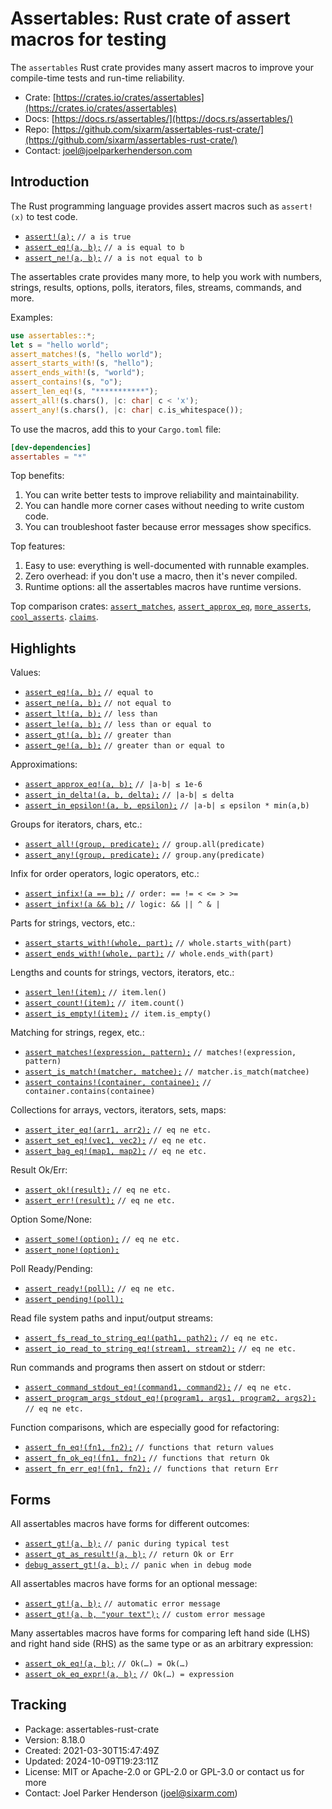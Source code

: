 # Assertables: Rust crate of assert macros for testing

The `assertables` Rust crate provides many assert macros to improve your
compile-time tests and run-time reliability.

* Crate: [https://crates.io/crates/assertables](https://crates.io/crates/assertables)
* Docs: [https://docs.rs/assertables/](https://docs.rs/assertables/)
* Repo: [https://github.com/sixarm/assertables-rust-crate/](https://github.com/sixarm/assertables-rust-crate/)
* Contact: [joel@joelparkerhenderson.com](mailto:joel@joelparkerhenderson.com)


## Introduction

The Rust programming language provides assert macros such as `assert!(x)` to test code.

* [`assert!(a);`](https://doc.rust-lang.org/std/macro.assert.html) `// a is true`
* [`assert_eq!(a, b);`](https://doc.rust-lang.org/std/macro.assert_eq.html) `// a is equal to b`
* [`assert_ne!(a, b);`](https://doc.rust-lang.org/std/macro.assert_ne.html) `// a is not equal to b`

The assertables crate provides many more, to help you work with numbers,
strings, results, options, polls, iterators, files, streams, commands, and more. 

Examples:

```rust
use assertables::*;
let s = "hello world";
assert_matches!(s, "hello world");
assert_starts_with!(s, "hello");
assert_ends_with!(s, "world");
assert_contains!(s, "o");
assert_len_eq!(s, "***********");
assert_all!(s.chars(), |c: char| c < 'x');
assert_any!(s.chars(), |c: char| c.is_whitespace());
```

To use the macros, add this to your `Cargo.toml` file:

```toml
[dev-dependencies]
assertables = "*"
```

Top benefits:

1. You can write better tests to improve reliability and maintainability.
2. You can handle more corner cases without needing to write custom code.
3. You can troubleshoot faster because error messages show specifics.

Top features:

1. Easy to use: everything is well-documented with runnable examples.
2. Zero overhead: if you don't use a macro, then it's never compiled.
3. Runtime options: all the assertables macros have runtime versions.

Top comparison crates: 
    [`assert_matches`](https://crates.io/crates/assert_matches),
    [`assert_approx_eq`](https://crates.io/crates/assert_approx_eq),
    [`more_asserts`](https://crates.io/crates/more_asserts),
    [`cool_asserts`](https://crates.io/crates/cool_asserts).
    [`claims`](https://crates.io/crates/claims).

## Highlights

Values:

* [`assert_eq!(a, b);`](https://docs.rs/assertables/8.18.0/assertables/assert_eq) `// equal to`
* [`assert_ne!(a, b);`](https://docs.rs/assertables/8.18.0/assertables/assert_ne) `// not equal to`
* [`assert_lt!(a, b);`](https://docs.rs/assertables/8.18.0/assertables/assert_lt) `// less than`
* [`assert_le!(a, b);`](https://docs.rs/assertables/8.18.0/assertables/assert_le) `// less than or equal to`
* [`assert_gt!(a, b);`](https://docs.rs/assertables/8.18.0/assertables/assert_gt) `// greater than`
* [`assert_ge!(a, b);`](https://docs.rs/assertables/8.18.0/assertables/assert_ge) `// greater than or equal to`

Approximations:

* [`assert_approx_eq!(a, b);`](https://docs.rs/assertables/8.18.0/assertables/assert_approx) `// |a-b| ≤ 1e-6`
* [`assert_in_delta!(a, b, delta);`](https://docs.rs/assertables/8.18.0/assertables/assert_in_delta) `// |a-b| ≤ delta`
* [`assert_in_epsilon!(a, b, epsilon);`](https://docs.rs/assertables/8.18.0/assertables/assert_in_epsilon) `// |a-b| ≤ epsilon * min(a,b)`

Groups for iterators, chars, etc.:

* [`assert_all!(group, predicate);`](https://docs.rs/assertables/8.18.0/assertables/assert_all) `// group.all(predicate)`
* [`assert_any!(group, predicate);`](https://docs.rs/assertables/8.18.0/assertables/assert_any) `// group.any(predicate)`

Infix for order operators, logic operators, etc.:

* [`assert_infix!(a == b);`](https://docs.rs/assertables/8.18.0/assertables/assert_infix) `// order: == != < <= > >=`
* [`assert_infix!(a && b);`](https://docs.rs/assertables/8.18.0/assertables/assert_infix) `// logic: && || ^ & |`

Parts for strings, vectors, etc.:

* [`assert_starts_with!(whole, part);`](https://docs.rs/assertables/8.18.0/assertables/assert_starts_with) `// whole.starts_with(part)`
* [`assert_ends_with!(whole, part);`](https://docs.rs/assertables/8.18.0/assertables/assert_ends_with) `// whole.ends_with(part)`

Lengths and counts for strings, vectors, iterators, etc.:

* [`assert_len!(item);`](https://docs.rs/assertables/8.18.0/assertables/assert_len) `// item.len()`
* [`assert_count!(item);`](https://docs.rs/assertables/8.18.0/assertables/assert_count) `// item.count()`
* [`assert_is_empty!(item);`](https://docs.rs/assertables/8.18.0/assertables/assert_is_empty) `// item.is_empty()`

Matching for strings, regex, etc.:

* [`assert_matches!(expression, pattern);`](module@crate::assert_matches) `// matches!(expression, pattern)`
* [`assert_is_match!(matcher, matchee);`](https://docs.rs/assertables/8.18.0/assertables/assert_is_match) `// matcher.is_match(matchee)`
* [`assert_contains!(container, containee);`](https://docs.rs/assertables/8.18.0/assertables/assert_contains) `// container.contains(containee)`

Collections for arrays, vectors, iterators, sets, maps:

* [`assert_iter_eq!(arr1, arr2);`](https://docs.rs/assertables/8.18.0/assertables/assert_iter) `// eq ne etc.`
* [`assert_set_eq!(vec1, vec2);`](https://docs.rs/assertables/8.18.0/assertables/assert_set) `// eq ne etc.`
* [`assert_bag_eq!(map1, map2);`](https://docs.rs/assertables/8.18.0/assertables/assert_bag) `// eq ne etc.`

Result Ok/Err:

* [`assert_ok!(result);`](https://docs.rs/assertables/8.18.0/assertables/assert_ok) `// eq ne etc.`
* [`assert_err!(result);`](https://docs.rs/assertables/8.18.0/assertables/assert_err) `// eq ne etc.`
  
Option Some/None:

* [`assert_some!(option);`](https://docs.rs/assertables/8.18.0/assertables/assert_some) `// eq ne etc.`
* [`assert_none!(option);`](https://docs.rs/assertables/8.18.0/assertables/assert_none)

Poll Ready/Pending:

* [`assert_ready!(poll);`](https://docs.rs/assertables/8.18.0/assertables/assert_ready) `// eq ne etc.`
* [`assert_pending!(poll);`](https://docs.rs/assertables/8.18.0/assertables/assert_pending)

Read file system paths and input/output streams:

* [`assert_fs_read_to_string_eq!(path1, path2);`](https://docs.rs/assertables/8.18.0/assertables/assert_fs_read_to_string) `// eq ne etc.`
* [`assert_io_read_to_string_eq!(stream1, stream2);`](https://docs.rs/assertables/8.18.0/assertables/assert_io_read_to_string) `// eq ne etc.`

Run commands and programs then assert on stdout or stderr:

* [`assert_command_stdout_eq!(command1, command2);`](https://docs.rs/assertables/8.18.0/assertables/assert_command) `// eq ne etc.`
* [`assert_program_args_stdout_eq!(program1, args1, program2, args2);`](https://docs.rs/assertables/8.18.0/assertables/assert_program_args) `// eq ne etc.`

Function comparisons, which are especially good for refactoring:

* [`assert_fn_eq!(fn1, fn2);`](https://docs.rs/assertables/8.18.0/assertables/assert_fn) `// functions that return values`
* [`assert_fn_ok_eq!(fn1, fn2);`](https://docs.rs/assertables/8.18.0/assertables/assert_fn_ok) `// functions that return Ok`
* [`assert_fn_err_eq!(fn1, fn2);`](https://docs.rs/assertables/8.18.0/assertables/assert_fn_err) `// functions that return Err`


## Forms

All assertables macros have forms for different outcomes:

* [`assert_gt!(a, b);`](https://docs.rs/assertables/8.18.0/assertables/macro.assert_gt.html) `// panic during typical test`
* [`assert_gt_as_result!(a, b);`](https://docs.rs/assertables/8.18.0/assertables/macro.assert_gt_as_result.html) `// return Ok or Err`
* [`debug_assert_gt!(a, b);`](https://docs.rs/assertables/8.18.0/assertables/macro.debug_assert_gt.html) `// panic when in debug mode`

All assertables macros have forms for an optional message:

* [`assert_gt!(a, b);`](https://docs.rs/assertables/8.18.0/assertables/macro.assert_gt.html) `// automatic error message`
* [`assert_gt!(a, b, "your text");`](https://docs.rs/assertables/8.18.0/assertables/macro.assert_gt.html) `// custom error message`

Many assertables macros have forms for comparing left hand side (LHS) and right hand side (RHS) as the same type or as an arbitrary expression:

* [`assert_ok_eq!(a, b);`](https://docs.rs/assertables/8.18.0/assertables/macro.assert_ok_eq.html) `// Ok(…) = Ok(…)`
* [`assert_ok_eq_expr!(a, b);`](https://docs.rs/assertables/8.18.0/assertables/macro.assert_ok_eq_expr.html) `// Ok(…) = expression`


## Tracking

* Package: assertables-rust-crate
* Version: 8.18.0
* Created: 2021-03-30T15:47:49Z
* Updated: 2024-10-09T19:23:11Z
* License: MIT or Apache-2.0 or GPL-2.0 or GPL-3.0 or contact us for more
* Contact: Joel Parker Henderson (joel@sixarm.com)
